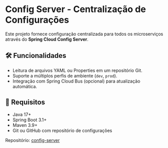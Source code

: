 # Config Server - Centralização de Configurações

Este projeto fornece configuração centralizada para todos os microserviços através do **Spring Cloud Config Server**.

## 🛠️ Funcionalidades

- Leitura de arquivos YAML ou Properties em um repositório Git.
- Suporte a múltiplos perfis de ambiente (`dev`, `prod`).
- Integração com Spring Cloud Bus (opcional) para atualização automática.

## 🧭 Requisitos

- Java 17+
- Spring Boot 3.1+
- Maven 3.9+
- Git ou GitHub com repositório de configurações

Repositório: [config-server](https://github.com/marcellopedrosa/config-server)

